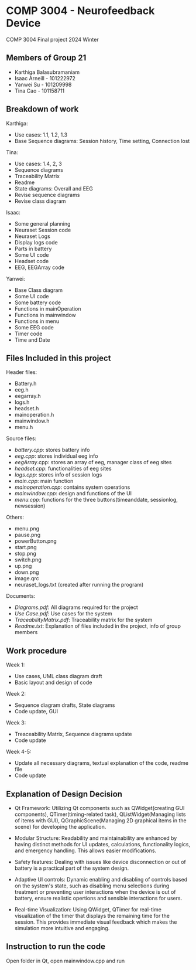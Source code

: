 # COMP 3004 - Neurofeedback Device
COMP 3004 Final project 2024 Winter


## Members of Group 21
- Karthiga Balasubramaniam
- Isaac Arneill - 101222972
- Yanwei Su - 101209998
- Tina Cao - 101158711

## Breakdown of work
Karthiga:
- Use cases: 1.1, 1.2, 1.3
- Base Sequence diagrams: Session history, Time setting, Connection lost  

Tina:
- Use cases: 1.4, 2, 3
- Sequence diagrams
- Traceability Matrix
- Readme
- State diagrams: Overall and EEG
- Revise sequence diagrams
- Revise class diagram
  
Isaac:
- Some general planning
- Neuraset Session code
- Neuraset Logs
- Display logs code
- Parts in battery
- Some UI code
- Headset code
- EEG, EEGArray code
  
Yanwei:
- Base Class diagram
- Some UI code
- Some battery code
- Functions in mainOperation 
- Functions in mainwindow
- Functions in menu
- Some EEG code
- Timer code
- Time and Date

  
## Files Included in this project
Header files:
- Battery.h
- eeg.h
- eegarray.h
- logs.h
- headset.h
- mainoperation.h
- mainwindow.h
- menu.h

Source files:
- *battery.cpp*: stores battery info
- *eeg.cpp*: stores individual eeg info
- *eegArray*.cpp: stores an array of eeg, manager class of eeg sites
- *headset.cpp*: functionalities of eeg sites
- *logs.cpp*: stores info of session logs
- *main.cpp*: main function
- *mainoperation.cpp*: contains system operations
- *mainwindow.cpp*: design and functions of the UI
- *menu.cpp*: functions for the three buttons(timeanddate, sessionlog, newsession)

Others:
- menu.png
- pause.png
- powerButton.png
- start.png
- stop.png
- switch.png
- up.png
- down.png
- image.qrc
- neuraset_logs.txt (created after running the program)
  
Documents:
- *Diagrams.pdf*: All diagrams required for the project
- *Use Case.pdf*: Use cases for the system
- *TraceabilityMatrix.pdf*: Traceability matrix for the system
- *Readme.txt*: Explanation of files included in the project, info of group members


## Work procedure
Week 1:
- Use cases, UML class diagram draft
- Basic layout and design of code
  
Week 2:
- Sequence diagram drafts, State diagrams
- Code update, GUI

Week 3:
- Treaceability Matrix, Sequence diagrams update
- Code update

Week 4-5:
- Update all necessary diagrams, textual explanation of the code, readme file
- Code update


## Explanation of Design Decision

- Qt Framework: Utilizing Qt components such as QWidget(creating GUI components), QTimer(timing-related task), QListWidget(Managing lists of items with GUI), QGraphicScene(Managing 2D graphical items in the scene) for developing the application.

- Modular Structure: Readability and maintainability are enhanced by having distinct methods for UI updates, calculations, functionality logics, and emergency handling. This allows easier modifications.

- Safety features: Dealing with issues like device disconnection or out of battery is a practical part of the system design.

- Adaptive UI controls: Dynamic enabling and disabling of controls based on the system's state, such as disabling menu selections during treatment or preventing user interactions when the device is out of battery, ensure realistic opertions and sensible interactions for users.
 
- Real-time Visualization: Using QWidget, QTimer for real-time visualization of the timer that displays the remaining time for the session. This provides immediate visual feedback which makes the simulation more intuitive and engaging.


## Instruction to run the code
Open folder in Qt, open mainwindow.cpp and run
